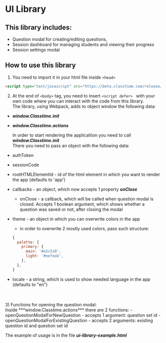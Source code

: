 # UI Library

## This library includes: 
- Question modal for creating/editing questions, 
- Session dashboard for managing students and viewing their progress 
- Session settings modal

## How to use this library
1) You need to import it in your html file inside ```<head>```
```html
<script type="text/javascript" src="https://beta.classtime.com/release/Classtime.js"></script>
```
2) At the end of ```<body>``` tag, you need to insert ```<script defer> ```
with your own code where you can interact with the code from this library.<br>
The library, using Webpack, adds to object window the following data:
- ***window.Classtime.init***
- ***window.Classtime.actions***

  In order to start rendering the applicaltion you need to call ***window.Classtime.init***<br>
  There you need to pass an object with the following data:
- authToken
- sessionCode
- rootHTMLElementId - id of the html element in which you want to render the app (defaults to 'app')
- callbacks - an object, which now accepts 1 property ***onClose***
  * onClose - a callback, which will be called when question modal is closed. Accepts 1 boolean argument, which shows whether a question was saved or not, after closing the modal
- theme - an object in which you can overwrite colors in the app
  * in order to overwrite 2 mostly used colors, pass such structure:
  ```javascript
  {
    palette: {
      primary: {
        main: '#a2c510',
        light: '#eefeab',
      },
    },
  }
  ```
- locale - a string, which is used to show needed language in the app (defaults to "en")
<br>
<br>
3) Functions for opening the question modal:<br>
Inside ***window.Classtime.actions*** there are 2 functions:
- openQuestionModalForNewQuestion - accepts 1 argument: question set id
- openQuestionModalForExistingQuestion - accepts 2 arguments: existing question id and question set id

The example of usage is in the file ***ui-library-example.html***
